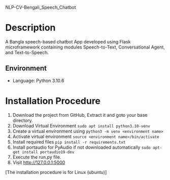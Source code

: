 ﻿NLP-CV-Bengali\_Speech\_Chatbot
# Description
A Bangla speech-based chatbot App developed using Flask microframework containing modules Speech-to-Text, Conversational Agent, and Text-to-Speech. 
## Environment
- Language: Python 3.10.6
# Installation Procedure
1. Download the project from GitHub, Extract it and goto your base directory.
1. Download Virtual Environment ```sudo apt install python3.10-venv```
1. Create a virtual environment using ```python3 -m venv <environment name>```
1. Activate virtual environment ```source <environment name>/bin/activate``` 
1. Install required files ```pip install -r requirements.txt```
1. Install portaudio for PyAudio if not downloaded automatically ```sudo apt-get install portaudio19-dev```
1. Execute the run.py file.
1. Visit <http://127.0.0.1:5000>

[The installation procedure is for Linux (ubuntu)]

